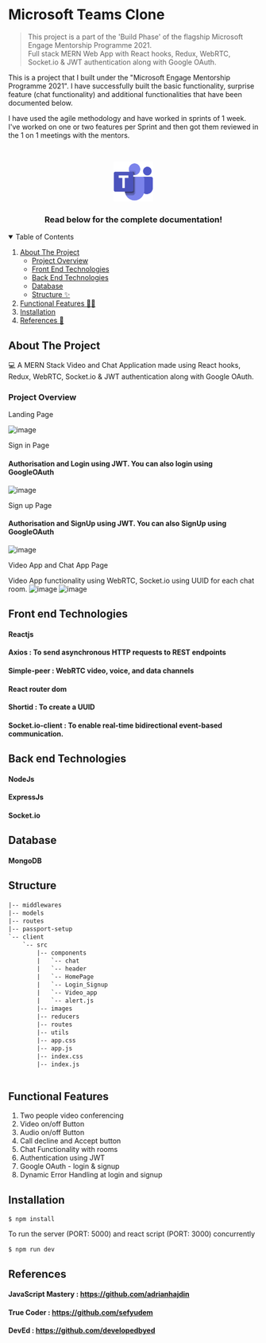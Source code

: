 
# Microsoft Teams Clone

> This project is a part of the 'Build Phase' of the flagship Microsoft Engage Mentorship Programme 2021. <br>
>Full stack MERN Web App with React hooks, Redux, WebRTC, Socket.io & JWT authentication along with Google OAuth.

This is a project that I built under the "Microsoft Engage Mentorship Programme 2021".
I have successfully built the basic functionality, surprise feature (chat functionality) and  additional functionalities that have been documented below. <br>

I have used the agile methodology and have worked in sprints of 1 week. I've worked on one or two features per Sprint and then got them reviewed in the 1 on 1 meetings with the mentors.

</details>

<!-- PROJECT LOGO -->
<br />
<p align="center">
  <a href="https://github.com/othneildrew/Best-README-Template">
    <img src="./client/src/images/microsoft-teams-1.png" alt="Logo" width="80" height="80">
  </a>

  <h3 align="center">Read below for the complete documentation!</h3>


<!-- TABLE OF CONTENTS -->
<details open="open">
  <summary>Table of Contents</summary>
  <ol>
    <li>
      <a href="#about-the-project">About The Project</a>
      <ul>
        <li><a href="#project-overview">Project Overview </a></li>
        <li><a href="#front-end-technologies">Front End Technologies</a></li>
        <li><a href="#back-end-technologies">Back End Technologies</a></li>
        <li><a href="#database">Database</a></li>
        <li><a href="#structure">Structure ✨</a></li>
      </ul>
    </li>    
     <li>
      <a href="#functional-features">Functional Features 🌟✨</a>
    </li>
     <li>
      <a href="#installation">Installation </a>
    </li>
    <li>
      <a href="#references">References 📎</a>
    </li>
   
  </ol>
</details>

<!-- ABOUT THE PROJECT -->
## About The Project
💻 A MERN Stack Video and Chat Application made using React hooks, Redux, WebRTC, Socket.io & JWT authentication along with Google OAuth. 

### Project Overview
Landing Page 

![image](https://user-images.githubusercontent.com/69653249/125422803-3c59e358-5349-4906-8096-d95cfaf26780.png)

Sign in Page

#### Authorisation and Login using JWT. You can also login using GoogleOAuth

![image](https://user-images.githubusercontent.com/69653249/125208856-ae399f00-e2b2-11eb-94c4-68e43a7e55c0.png)

Sign up Page

#### Authorisation and SignUp using JWT. You can also SignUp using GoogleOAuth

![image](https://user-images.githubusercontent.com/69653249/125208863-bb568e00-e2b2-11eb-92c6-a59bcec9f7d5.png)

Video App and Chat App Page 

Video App functionality using WebRTC, Socket.io using UUID for each chat room.
![image](https://user-images.githubusercontent.com/69653249/125208897-e6d97880-e2b2-11eb-9539-bededec4f4cb.png)
![image](https://user-images.githubusercontent.com/69653249/125208913-083a6480-e2b3-11eb-952b-f986a675f175.png)

## Front end Technologies

#### Reactjs <br>
#### Axios : To send asynchronous HTTP requests to REST endpoints <br>
#### Simple-peer : WebRTC video, voice, and data channels <br>
#### React router dom <br> 
#### Shortid : To create a UUID <br>
#### Socket.io-client : To enable real-time bidirectional event-based communication. <br>

## Back end Technologies

#### NodeJs
#### ExpressJs
#### Socket.io

## Database 
#### MongoDB

## Structure

```
|-- middlewares
|-- models 
|-- routes
|-- passport-setup
`-- client
    `-- src 
        |-- components
        |   `-- chat 
        |   `-- header
        |   `-- HomePage
        |   `-- Login_Signup
        |   `-- Video_app
        |   `-- alert.js   
        |-- images
        |-- reducers
        |-- routes
        |-- utils
        |-- app.css
        |-- app.js
        |-- index.css
        |-- index.js
        
```

## Functional Features

 1. Two people video conferencing
 2. Video on/off Button
 3. Audio on/off Button
 4. Call decline and Accept button
 5. Chat Functionality with rooms
 6. Authentication using JWT
 7. Google OAuth - login & signup
 8. Dynamic Error Handling at login and signup

## Installation

```
$ npm install
```
To run the server (PORT: 5000) and react script (PORT: 3000) concurrently
```
$ npm run dev
```

## References

#### JavaScript Mastery  :  https://github.com/adrianhajdin
#### True Coder  :  https://github.com/sefyudem
#### DevEd  :  https://github.com/developedbyed

